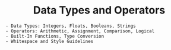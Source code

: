<h1 style="text-align: center"><b>Data Types and Operators</b></h1>  

    - Data Types: Integers, Floats, Booleans, Strings
    - Operators: Arithmetic, Assignment, Comparison, Logical
    - Built-In Functions, Type Conversion
    - Whitespace and Style Guidelines
